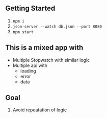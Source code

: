 ## Getting Started

1. `npm i `
2. `json-server --watch db.json --port 8080`
3. `npm start`

## This is a mixed app with

- Multiple Stopwatch with similar logic
- Multiple api with
  - loading
  - error
  - data

## Goal

1. Avoid repeatation of logic

